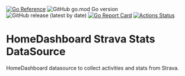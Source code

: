 [![Go Reference](https://pkg.go.dev/badge/github.com/tommzn/hdb-datasource-strava.svg)](https://pkg.go.dev/github.com/tommzn/hdb-datasource-strava)
![GitHub go.mod Go version](https://img.shields.io/github/go-mod/go-version/tommzn/hdb-datasource-strava)
![GitHub release (latest by date)](https://img.shields.io/github/v/release/tommzn/hdb-datasource-strava)
[![Go Report Card](https://goreportcard.com/badge/github.com/tommzn/hdb-datasource-strava)](https://goreportcard.com/report/github.com/tommzn/hdb-datasource-strava)
[![Actions Status](https://github.com/tommzn/hdb-datasource-strava/actions/workflows/go.pkg.auto-ci.yml/badge.svg)](https://github.com/tommzn/hdb-datasource-strava/actions)

# HomeDashboard Strava Stats DataSource
HomeDashboard datasource to collect activities and stats from Strava. 
